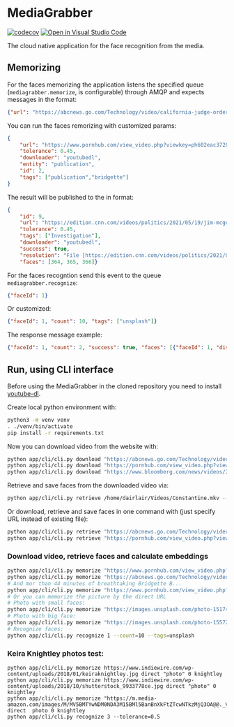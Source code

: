 # MediaGrabber

[![codecov](https://codecov.io/gh/dairlair/mediagrabber/branch/main/graph/badge.svg?token=P76Zts58lp)](undefined)
[![Open in Visual Studio Code](https://open.vscode.dev/badges/open-in-vscode.svg)](https://open.vscode.dev/dairlair/mediagrabber)

The cloud native application for the face recognition from the media.

## Memorizing
For the faces memorizing the application listens the specified queue (`mediagrabber.memorize`, is configurable) through AMQP and expects messages in the format:
```json
{"url": "https://abcnews.go.com/Technology/video/california-judge-orders-uber-lyft-reclassify-drivers-employees-72302309"}
```

You can run the faces remorizing with customized params:
```json
{
    "url": "https://www.pornhub.com/view_video.php?viewkey=ph602eac372883c",
    "tolerance": 0.45,
    "downloader": "youtubedl", 
    "entity": "publication",
    "id": 2,
    "tags": ["publication","bridgette"]
}
```

The result will be published to the in format:
```json
{
    "id": 9, 
    "url": "https://edition.cnn.com/videos/politics/2021/05/19/jim-mcgovern-kevin-mccarthy-weak-january-6-commission-sot-vpx.cnn/video/playlists/this-week-in-politics/", "entity": "Investigation", 
    "tolerance": 0.45, 
    "tags": ["Investigation"], 
    "downloader": "youtubedl", 
    "success": true,
    "resolution": "File [https://edition.cnn.com/videos/politics/2021/05/19/jim-mcgovern-kevin-mccarthy-weak-january-6-commission-sot-vpx.cnn/video/playlists/this-week-in-politics/] memorized successfully", 
    "faces": [364, 365, 366]}
```


For the faces recogntion send this event to the queue `mediagrabber.recognize`:
```json
{"faceId": 1}
```

Or customized:
```json
{"faceId": 1, "count": 10, "tags": ["unsplash"]}
```

The response message example:
```json
{"faceId": 1, "count": 2, "success": true, "faces": [{"faceId": 1, "distance": 0.0}, {"faceId": 310, "distance": 0.0}]}
```

## Run, using CLI interface

Before using the MediaGrabber in the cloned repository you need to install [youtube-dl](https://github.com/ytdl-org/youtube-dl#installation).

Create local python environment with:
```sh
python3 -m venv venv
. ./venv/bin/activate
pip install -r requirements.txt
```

Now you can download video from the website with:
```sh
python app/cli/cli.py download "https://abcnews.go.com/Technology/video/california-judge-orders-uber-lyft-reclassify-drivers-employees-72302309"
python app/cli/cli.py download "https://pornhub.com/view_video.php?viewkey=ph5fcea9ba0ae13"
python app/cli/cli.py download "https://www.bloomberg.com/news/videos/2021-03-09/-bloomberg-the-open-full-show-03-09-2021-video"
```

Retrieve and save faces from the downloaded video via:
```sh
python app/cli/cli.py retrieve /home/dairlair/Videos/Constantine.mkv --resize_height=360
```

Or download, retrieve and save faces in one command with (just specify URL instead of existing file):
```sh
python app/cli/cli.py retrieve "https://abcnews.go.com/Technology/video/california-judge-orders-uber-lyft-reclassify-drivers-employees-72302309"
python app/cli/cli.py retrieve "https://pornhub.com/view_video.php?viewkey=ph5fcea9ba0ae13" --resize_height=180
```

### Download video, retrieve faces and calculate embeddings

```sh
python app/cli/cli.py memorize "https://www.pornhub.com/view_video.php?viewkey=ph5fd7bc93973ad" youtubedl publication 1 publication,tag1,tag2
python app/cli/cli.py memorize "https://abcnews.go.com/Technology/video/california-judge-orders-uber-lyft-reclassify-drivers-employees-72302309" youtubedl publication 1 publication,tag1,tag2
# And mor than 44 minutes of breathtaking Bridgette B...
python app/cli/cli.py memorize "https://www.pornhub.com/view_video.php?viewkey=ph602eac372883c" youtubedl publication 2 publication,bridgette
# Or you can memorize the picture by the direct URL
# Photo with small faces:
python app/cli/cli.py memorize "https://images.unsplash.com/photo-1517486808906-6ca8b3f04846?ixid=MXwxMjA3fDB8MHxwaG90by1wYWdlfHx8fGVufDB8fHw%3D&ixlib=rb-1.2.1&auto=format&fit=crop&w=687&q=100" direct publication 3 publication,unsplash
# Photo with big face:
python app/cli/cli.py memorize "https://images.unsplash.com/photo-1557296387-5358ad7997bb?ixid=MXwxMjA3fDB8MHxwaG90by1wYWdlfHx8fGVufDB8fHw%3D&ixlib=rb-1.2.1&auto=format&fit=crop&w=694&q=80" direct publication 3 publication,unsplash
# Recognize faces:
python app/cli/cli.py recognize 1 --count=10 --tags=unsplash
```

### Keira Knightley photos test:
```
python app/cli/cli.py memorize https://www.indiewire.com/wp-content/uploads/2018/01/keiraknightley.jpg direct "photo" 0 knightley
python app/cli/cli.py memorize https://www.indiewire.com/wp-content/uploads/2018/10/shutterstock_9933778ce.jpg direct "photo" 0 knightley
python app/cli/cli.py memorize "https://m.media-amazon.com/images/M/MV5BMTYwNDM0NDA3M15BMl5BanBnXkFtZTcwNTkzMjQ3OA@@._V1_UY317_CR6,0,214,317_AL_.jpg" direct  photo 0 knightley
python app/cli/cli.py recognize 3 --tolerance=0.5
```
